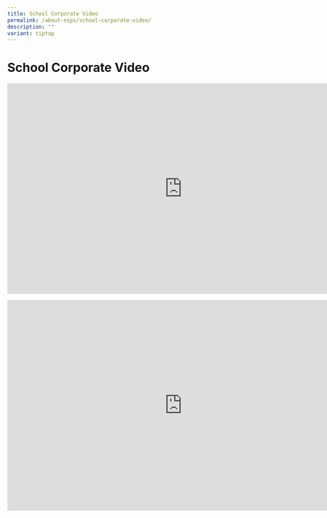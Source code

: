 ```yaml
---
title: School Corporate Video
permalink: /about-nsps/school-corporate-video/
description: ""
variant: tiptap
---
```

<h1>School Corporate Video</h1>
<div class="iframe-wrapper">
<iframe height="482" width="800" allowfullscreen="true" frameborder="0" src="https://www.youtube.com/embed/XPSJ3KTGbhI?si=ocWHLw3glGS2FVmu"></iframe>
</div>
<p></p>
<div class="iframe-wrapper">
<iframe height="482" width="800" allowfullscreen="true" frameborder="0" src="https://www.youtube.com/embed/rRj21yfJWzw"></iframe>
</div>
<p></p>